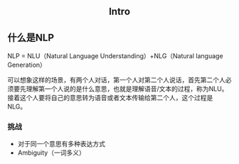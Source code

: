 ## <p align='center'>Intro</p>

## 什么是NLP

NLP = NLU（Natural Language Understanding）+NLG（Natural language Generation）

可以想象这样的场景，有两个人对话，第一个人对第二个人说话，首先第二个人必须要先理解第一个人说的是什么意思，也就是理解语音/文本的过程，称为NLU。接着这个人要将自己的意思转为语音或者文本传输给第二个人，这个过程是NLG。

### 挑战

- 对于同一个意思有多种表达方式
- Ambiguity（一词多义）

